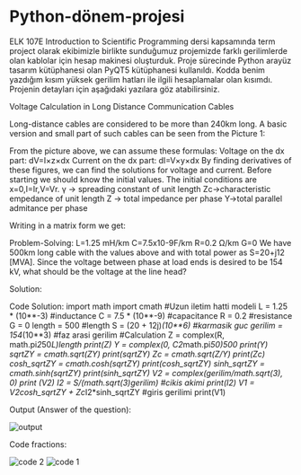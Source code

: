 # Python-dönem-projesi

ELK 107E Introduction to Scientific Programming dersi kapsamında term project olarak ekibimizle birlikte sunduğumuz projemizde farklı gerilimlerde olan kablolar için hesap makinesi oluşturduk. Proje sürecinde Python arayüz tasarım kütüphanesi olan PyQT5 kütüphanesi kullanıldı. Kodda benim yazdığım kısım yüksek gerilim hatları ile ilgili hesaplamalar olan kısımdı. Projenin detayları için aşağıdaki yazılara göz atabilirsiniz.

Voltage Calculation in Long Distance Communication Cables

Long-distance cables are considered to be more than 240km long. A basic version and small part of such cables can be seen from the Picture 1:
 
From the picture above, we can assume these formulas:
Voltage on the dx part:
dV=I×z×dx
Current on the dx part:
dI=V×y×dx
By finding derivatives of these figures, we can find the solutions for voltage and current. Before starting we should know the initial values. The initial conditions are x=0,I=Ir,V=Vr.
γ → spreading constant of unit length
Zc→characteristic empedance of unit length
Z → total impedance per phase
Y→total parallel admitance per phase





Writing in a matrix form we get:
  
Problem-Solving:
L=1.25 mH/km
C=7.5x10-9F/km 
R=0.2 Ω/km 
G=0 
We have 500km long cable with the values above and with total power as S=20+j12 [MVA]. 
Since the voltage between phase at load ends is desired to be 154 kV, what should be the voltage at the line head?

Solution:
  
Code Solution:
import math
import cmath
#Uzun iletim hatti modeli
L = 1.25 * (10**-3) #inductance
C = 7.5 * (10**-9) #capacitance
R = 0.2 #resistance
G = 0
length = 500 #length
S = (20 + 12j)*(10**6) #karmasik guc
gerilim = 154*(10**3) #faz arasi gerilim
#Calculation
Z = complex(R, math.pi*2*50*L)*length
print(Z)
Y = complex(0, C*2*math.pi*50)*500
print(Y)
sqrtZY = cmath.sqrt(Z*Y)
print(sqrtZY)
Zc = cmath.sqrt(Z/Y)
print(Zc)
cosh_sqrtZY = cmath.cosh(sqrtZY)
print(cosh_sqrtZY)
sinh_sqrtZY = cmath.sinh(sqrtZY)
print(sinh_sqrtZY)
V2 = complex(gerilim/math.sqrt(3), 0)
print (V2)
I2 = S/(math.sqrt(3)*gerilim) #cikis akimi
print(I2)
V1 = V2*cosh_sqrtZY + Zc*I2*sinh_sqrtZY #giris gerilimi
print(V1)


Output (Answer of the question):



![output](https://user-images.githubusercontent.com/39303015/150502227-600c7437-9f88-4446-89cd-385b8b5b677d.PNG)


Code fractions:

![code 2](https://user-images.githubusercontent.com/39303015/150502367-ada02f6e-6ae9-42f1-b933-970ccbb9fa9a.PNG)
![code 1](https://user-images.githubusercontent.com/39303015/150502371-831b8abc-970b-4933-b7d0-7e7ffc2dcbfb.PNG)
